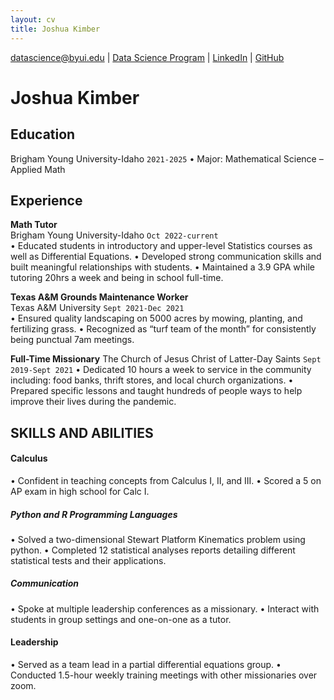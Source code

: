 ```yaml
---
layout: cv
title: Joshua Kimber
---
```


<div id="webaddress">
<a href="datascience@byui.edu">datascience@byui.edu</a>
| <a href="https://byuidatascience.github.io/development.html">Data Science Program</a>
| <a href="https://www.linkedin.com/groups/13537407/">LinkedIn</a>
| <a href="https://github.com/byuids-resumes">GitHub</a>
</div>

<!-- https://www.monique.tech/the-art-of-markdown -->

# Joshua Kimber

## Education
Brigham Young University-Idaho `2021-2025`
•	Major: Mathematical Science – Applied Math

## Experience

__Math Tutor__  
Brigham Young University-Idaho              `Oct 2022-current`            
•	Educated students in introductory and upper-level Statistics courses as well as Differential Equations.
•	Developed strong communication skills and built meaningful relationships with students.
•	Maintained a 3.9 GPA while tutoring 20hrs a week and being in school full-time.

__Texas A&M Grounds Maintenance Worker__                                                    
Texas A&M University                        `Sept 2021-Dec 2021`    
•	Ensured quality landscaping on 5000 acres by mowing, planting, and fertilizing grass.
•	Recognized as “turf team of the month” for consistently being punctual 7am meetings.

__Full-Time Missionary__
The Church of Jesus Christ of Latter-Day Saints     `Sept 2019-Sept 2021`
•	Dedicated 10 hours a week to service in the community including: food banks, thrift stores, and local church organizations.
•	Prepared specific lessons and taught hundreds of people ways to help improve their lives during the pandemic.

## SKILLS AND ABILITIES 
#### Calculus
•	Confident in teaching concepts from Calculus I, II, and III.
•	Scored a 5 on AP exam in high school for Calc I.
##### Python and R Programming Languages 
•	Solved a two-dimensional Stewart Platform Kinematics problem using python.
•	Completed 12 statistical analyses reports detailing different statistical tests and their applications.
##### Communication 
•	Spoke at multiple leadership conferences as a missionary.
•	Interact with students in group settings and one-on-one as a tutor. 
#### Leadership
•	Served as a team lead in a partial differential equations group. 
•	Conducted 1.5-hour weekly training meetings with other missionaries over zoom.




<!-- ### Footer

Last updated: May 2013 -->


